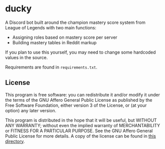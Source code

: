 # ducky

A Discord bot built around the champion mastery score system from League of
Legends with two main functions:

- Assigning roles based on mastery score per server
- Building mastery tables in Reddit markup

If you plan to use this yourself, you may need to change some hardcoded values
in the source.

Requirements are found in `requirements.txt`.


## License

This program is free software: you can redistribute it and/or modify it under
the terms of the GNU Affero General Public License as published by the Free
Software Foundation, either version 3 of the License, or (at your option) any
later version.

This program is distributed in the hope that it will be useful, but WITHOUT ANY
WARRANTY; without even the implied warranty of MERCHANTABILITY or FITNESS FOR A
PARTICULAR PURPOSE. See the GNU Affero General Public License for more details.
A copy of the license can be found in [this directory](./LICENSE).
